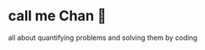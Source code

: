 <h1 align="left">call me Chan 👋 </h1>

<p align="left">
  all about quantifying problems and solving them by coding
</p>
